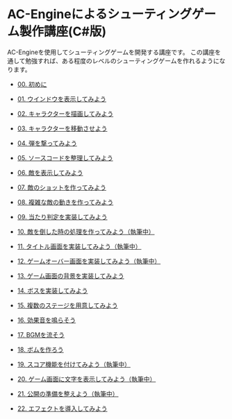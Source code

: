 ﻿
# AC-Engineによるシューティングゲーム製作講座(C#版)

AC-Engineを使用してシューティングゲームを開発する講座です。
この講座を通して勉強すれば、ある程度のレベルのシューティングゲームを作れるようになります。

* [00. 初めに](00.md)

* [01. ウインドウを表示してみよう](01.md)

* [02. キャラクターを描画してみよう](02.md)

* [03. キャラクターを移動させよう](03.md)

* [04. 弾を撃ってみよう](04.md)

* [05. ソースコードを整理してみよう](05.md)

* [06. 敵を表示してみよう](06.md)

* [07. 敵のショットを作ってみよう](07.md)

* [08. 複雑な敵の動きを作ってみよう](08.md)

* [09. 当たり判定を実装してみよう](09.md)

* [10. 敵を倒した時の処理を作ってみよう（執筆中）](10.md)

* [11. タイトル画面を実装してみよう（執筆中）](11.md)

* [12. ゲームオーバー画面を実装してみよう（執筆中）](12.md)

* [13. ゲーム画面の背景を実装してみよう](13.md)

* [14. ボスを実装してみよう](14.md)

* [15. 複数のステージを用意してみよう](15.md)

* [16. 効果音を鳴らそう](16.md)

* [17. BGMを流そう](17.md)

* [18. ボムを作ろう](18.md)

* [19. スコア機能を付けてみよう（執筆中）](19.md)

* [20. ゲーム画面に文字を表示してみよう（執筆中）](20.md)

* [21. 公開の準備を整えよう（執筆中）](21.md)

* [22. エフェクトを導入してみよう](22.md)


